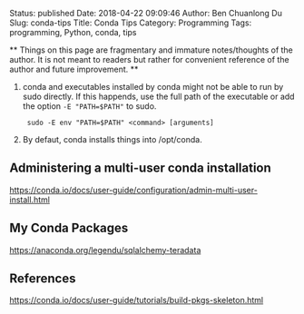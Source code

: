 Status: published
Date: 2018-04-22 09:09:46
Author: Ben Chuanlong Du
Slug: conda-tips
Title: Conda Tips
Category: Programming
Tags: programming, Python, conda, tips

**
Things on this page are
fragmentary and immature notes/thoughts of the author.
It is not meant to readers
but rather for convenient reference of the author and future improvement.
**


1. conda and executables installed by conda might not be able to run by sudo directly. 
    If this happends, 
    use the full path of the executable
    or add the option `-E "PATH=$PATH"` to sudo.
    
        sudo -E env "PATH=$PATH" <command> [arguments]

2. By defaut, conda installs things into /opt/conda.

## Administering a multi-user conda installation

https://conda.io/docs/user-guide/configuration/admin-multi-user-install.html

## My Conda Packages

https://anaconda.org/legendu/sqlalchemy-teradata

## References

https://conda.io/docs/user-guide/tutorials/build-pkgs-skeleton.html
